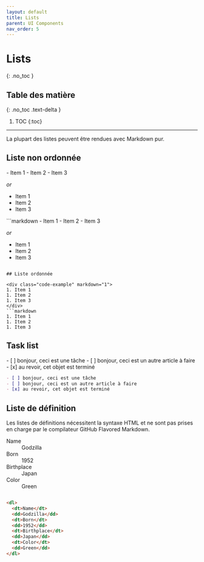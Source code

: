 ```yaml
---
layout: default
title: Lists
parent: UI Components
nav_order: 5
---
```


# Lists
{: .no_toc }

## Table des matière
{: .no_toc .text-delta }

1. TOC
{:toc}

---

La plupart des listes peuvent être rendues avec Markdown pur.

## Liste non ordonnée

<div class="code-example" markdown="1">
- Item 1
- Item 2
- Item 3

_or_

* Item 1
* Item 2
* Item 3
</div>
```markdown
- Item 1
- Item 2
- Item 3

_or_

* Item 1
* Item 2
* Item 3
```

## Liste ordonnée

<div class="code-example" markdown="1">
1. Item 1
1. Item 2
1. Item 3
</div>
```markdown
1. Item 1
1. Item 2
1. Item 3
```

## Task list

<div class="code-example" markdown="1">
- [ ] bonjour, ceci est une tâche
- [ ] bonjour, ceci est un autre article à faire
- [x] au revoir, cet objet est terminé
</div>

```markdown
- [ ] bonjour, ceci est une tâche
- [ ] bonjour, ceci est un autre article à faire
- [x] au revoir, cet objet est terminé
```

## Liste de définition

Les listes de définitions nécessitent la syntaxe HTML et ne sont pas prises en charge par le compilateur GitHub Flavored Markdown.

<div class="code-example" markdown="1">
<dl>
<dt>Name</dt>
<dd>Godzilla</dd>
<dt>Born</dt>
<dd>1952</dd>
<dt>Birthplace</dt>
<dd>Japan</dd>
<dt>Color</dt>
<dd>Green</dd>
</dl>
</div>

```html

<dl>
  <dt>Name</dt>
  <dd>Godzilla</dd>
  <dt>Born</dt>
  <dd>1952</dd>
  <dt>Birthplace</dt>
  <dd>Japan</dd>
  <dt>Color</dt>
  <dd>Green</dd>
</dl>

```


